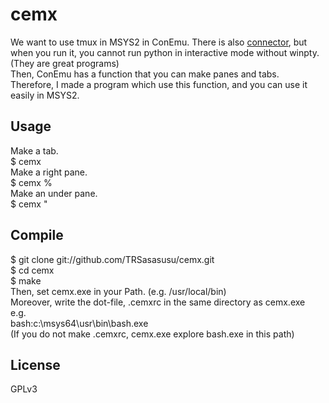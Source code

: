 # cemx
We want to use tmux in MSYS2 in ConEmu. There is also [connector](https://conemu.github.io/en/CygwinMsysConnector.html), but when you run it, you cannot run python in interactive mode without winpty. (They are great programs)  
Then, ConEmu has a function that you can make panes and tabs.  
Therefore, I made a program which use this function, and you can use it easily in MSYS2.
## Usage
Make a tab.  
$ cemx  
Make a right pane.  
$ cemx %  
Make an under pane.  
$ cemx "  
## Compile
$ git clone git://github.com/TRSasasusu/cemx.git  
$ cd cemx  
$ make  
Then, set cemx.exe in your Path. (e.g. /usr/local/bin)  
Moreover, write the dot-file, .cemxrc in the same directory as cemx.exe  
e.g.  
bash:c:\msys64\usr\bin\bash.exe  
(If you do not make .cemxrc, cemx.exe explore bash.exe in this path)
## License
GPLv3
